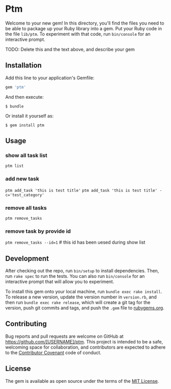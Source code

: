 # Ptm

Welcome to your new gem! In this directory, you'll find the files you need to be able to package up your Ruby library into a gem. Put your Ruby code in the file `lib/ptm`. To experiment with that code, run `bin/console` for an interactive prompt.

TODO: Delete this and the text above, and describe your gem

## Installation

Add this line to your application's Gemfile:

```ruby
gem 'ptm'
```

And then execute:

    $ bundle

Or install it yourself as:

    $ gem install ptm

## Usage
### show all task list
`ptm list`
 
### add new task
 `ptm add_task 'this is test title'`
 `ptm add_task 'this is test title' -c='test_category'`
  
### remove all tasks
`ptm remove_tasks`
    
### remove task by provide id
`ptm remove_tasks --id=1` # this id has been uesed during show list    


## Development

After checking out the repo, run `bin/setup` to install dependencies. Then, run `rake spec` to run the tests. You can also run `bin/console` for an interactive prompt that will allow you to experiment.

To install this gem onto your local machine, run `bundle exec rake install`. To release a new version, update the version number in `version.rb`, and then run `bundle exec rake release`, which will create a git tag for the version, push git commits and tags, and push the `.gem` file to [rubygems.org](https://rubygems.org).

## Contributing

Bug reports and pull requests are welcome on GitHub at https://github.com/[USERNAME]/ptm. This project is intended to be a safe, welcoming space for collaboration, and contributors are expected to adhere to the [Contributor Covenant](http://contributor-covenant.org) code of conduct.


## License

The gem is available as open source under the terms of the [MIT License](http://opensource.org/licenses/MIT).

